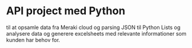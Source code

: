 # API project med Python 
til at opsamle data fra Meraki cloud og parsing JSON til Python Lists
og analysere data og generere excelsheets med relevante informationer 
som kunden har behov for.
